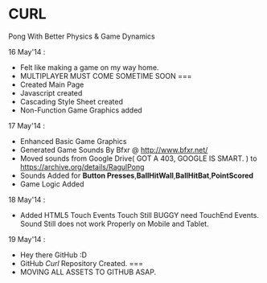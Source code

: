 CURL
====

Pong With Better Physics &amp; Game Dynamics

16 May'14 :
- Felt like making a game on my way home.
- MULTIPLAYER MUST COME SOMETIME SOON
===
- Created Main Page
- Javascript created
- Cascading Style Sheet created
- Non-Function Game Graphics added

17 May'14 :
- Enhanced Basic Game Graphics
- Generated Game Sounds By Bfxr @ http://www.bfxr.net/
- Moved sounds from Google Drive( GOT A 403, GOOGLE IS SMART. ) to https://archive.org/details/RagulPong
- Sounds Added for **Button Presses**,**BallHitWall**,**BallHitBat**,**PointScored**
- Game Logic Added

18 May'14 :
- Added HTML5 Touch Events
        Touch Still BUGGY need TouchEnd Events.
        Sound Still does not work Properly on Mobile and Tablet. 
  
19 May'14 :
- Hey there GitHub :D
- GitHub *Curl* Repository Created.
===
- MOVING ALL ASSETS TO GITHUB ASAP.
